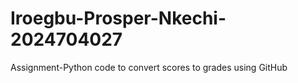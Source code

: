 # Iroegbu-Prosper-Nkechi-2024704027
Assignment-Python code to convert scores to grades using GitHub 
